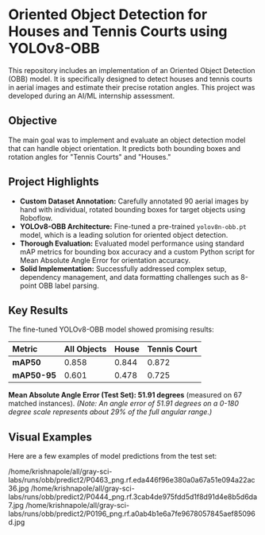 # Oriented Object Detection for Houses and Tennis Courts using YOLOv8-OBB

This repository includes an implementation of an Oriented Object Detection (OBB) model. It is specifically designed to detect houses and tennis courts in aerial images and estimate their precise rotation angles. This project was developed during an AI/ML internship assessment.

## Objective

The main goal was to implement and evaluate an object detection model that can handle object orientation. It predicts both bounding boxes and rotation angles for "Tennis Courts" and "Houses."

## Project Highlights

* **Custom Dataset Annotation:** Carefully annotated 90 aerial images by hand with individual, rotated bounding boxes for target objects using Roboflow.
* **YOLOv8-OBB Architecture:** Fine-tuned a pre-trained `yolov8n-obb.pt` model, which is a leading solution for oriented object detection.
* **Thorough Evaluation:** Evaluated model performance using standard mAP metrics for bounding box accuracy and a custom Python script for Mean Absolute Angle Error for orientation accuracy.
* **Solid Implementation:** Successfully addressed complex setup, dependency management, and data formatting challenges such as 8-point OBB label parsing.

## Key Results

The fine-tuned YOLOv8-OBB model showed promising results:

| Metric                     | All Objects | House   | Tennis Court |
| :------------------------- | :---------- | :------ | :----------- |
| **mAP50**                 | 0.858       | 0.844   | 0.872        |
| **mAP50-95**              | 0.601       | 0.478   | 0.725        |

**Mean Absolute Angle Error (Test Set): 51.91 degrees** (measured on 67 matched instances).
*(Note: An angle error of 51.91 degrees on a 0-180 degree scale represents about 29% of the full angular range.)*

## Visual Examples

Here are a few examples of model predictions from the test set:


/home/krishnapole/all/gray-sci-labs/runs/obb/predict2/P0463_png.rf.eda446f96e380a0a67a51e094a22ac36.jpg
/home/krishnapole/all/gray-sci-labs/runs/obb/predict2/P0444_png.rf.3cab4de975fdd5d1f8d91d4e8b5d6da7.jpg
/home/krishnapole/all/gray-sci-labs/runs/obb/predict2/P0196_png.rf.a0ab4b1e6a7fe9678057845aef85096d.jpg

